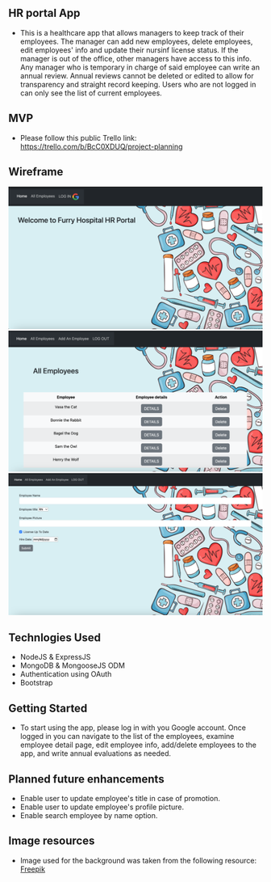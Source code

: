 ## HR portal App
- This is a healthcare app that allows managers to keep track of their employees. The manager can add new employees, delete employees, edit employees' info and update their nursinf license status. If the manager is out of the office, other managers have access to this info. Any manager who is temporary in charge of said employee can write an annual review. Annual reviews cannot be deleted or edited to allow for transparency and straight record keeping. Users who are not logged in can only see the list of current employees. 

## MVP
- Please follow this public Trello link: https://trello.com/b/BcC0XDUQ/project-planning

## Wireframe
![Log In View](Login.png)
![List View](List.png)
![Add View](Add.png)

## Technlogies Used
- NodeJS & ExpressJS
- MongoDB & MongooseJS ODM
- Authentication using OAuth
- Bootstrap

## Getting Started
- To start using the app, please log in with you Google account. Once logged in you can navigate to the list of the employees, examine employee detail page, edit employee info, add/delete employees to the app, and write annual evaluations as needed. 

## Planned  future enhancements
- Enable user to update employee's title in case of promotion.
- Enable user to update employee's profile picture.
- Enable search employee by name option.

## Image resources
- Image used for the background was taken from the following resource: <a href="https://www.freepik.com/free-vector/hand-drawn-international-nurses-day-background_24436349.htm#query=nurse&position=2&from_view=keyword&track=sph">Freepik</a>